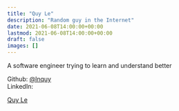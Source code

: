```yaml
---
title: "Quy Le"
description: "Random guy in the Internet"
date: 2021-06-08T14:00:00+00:00
lastmod: 2021-06-08T14:00:00+00:00
draft: false
images: []
---
```


A software engineer trying to learn and understand better

Github: [@lnquy](https://github.com/lnquy)  
LinkedIn: 
<script src="https://platform.linkedin.com/badges/js/profile.js" async defer type="text/javascript"></script>
<div class="badge-base LI-profile-badge" data-locale="en_US" data-size="medium" data-theme="dark" data-type="VERTICAL" data-vanity="lnquy" data-version="v1"><a class="badge-base__link LI-simple-link" href="https://vn.linkedin.com/in/lnquy?trk=profile-badge">Quy Le</a></div>
              

